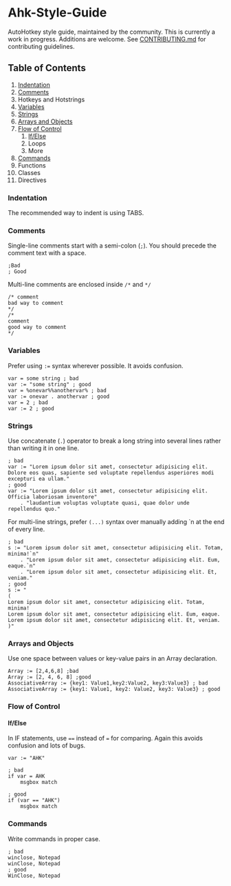 # Ahk-Style-Guide
AutoHotkey style guide, maintained by the community. This is currently a work in progress. Additions are welcome. See [CONTRIBUTING.md](CONTRIBUTING.md) for contributing guidelines.


## Table of Contents

1. [Indentation](#indentation)
1. [Comments](#comments)
1. Hotkeys and Hotstrings
1. [Variables](#variables)
1. [Strings](#strings)
1. [Arrays and Objects](#arrays-and-objects)
1. [Flow of Control](#flow-of-control)
    1. [If/Else](#ifelse)
    1. Loops
    1. More
1. [Commands](#commands)
1. Functions
1. Classes
1. Directives


### Indentation

The recommended way to indent is using TABS. 


### Comments

Single-line comments start with a semi-colon (`;`). You should precede the comment text with a space.
```autohotkey
;Bad
; Good
```

Multi-line comments are enclosed inside `/*` and `*/`
```autohotkey
/* comment
bad way to comment
*/
/*
comment
good way to comment
*/
```


### Variables

Prefer using `:=` syntax wherever possible. It avoids confusion.

```autohotkey
var = some string ; bad
var := "some string" ; good
var = %onevar%%anothervar% ; bad
var := onevar . anothervar ; good
var = 2 ; bad
var := 2 ; good
```


### Strings

Use concatenate (`.`) operator to break a long string into several lines rather than writing it in one line.

```autohotkey
; bad
var := "Lorem ipsum dolor sit amet, consectetur adipisicing elit. Dolore eos quas, sapiente sed voluptate repellendus asperiores modi excepturi ea ullam."
; good
var := "Lorem ipsum dolor sit amet, consectetur adipisicing elit. Officia laboriosam inventore"
    . "laudantium voluptas voluptate quasi, quae dolor unde repellendus quo."
```

For multi-line strings, prefer `(...)` syntax over manually adding \`n at the end of every line.

```autohotkey
; bad
s := "Lorem ipsum dolor sit amet, consectetur adipisicing elit. Totam, minima!`n"
    . "Lorem ipsum dolor sit amet, consectetur adipisicing elit. Eum, eaque.`n"
    . "Lorem ipsum dolor sit amet, consectetur adipisicing elit. Et, veniam."
; good
s := "
(
Lorem ipsum dolor sit amet, consectetur adipisicing elit. Totam, minima!
Lorem ipsum dolor sit amet, consectetur adipisicing elit. Eum, eaque.
Lorem ipsum dolor sit amet, consectetur adipisicing elit. Et, veniam.
)"
```


### Arrays and Objects

Use one space between values or key-value pairs in an Array declaration.
```autohotkey
Array := [2,4,6,8] ;bad
Array := [2, 4, 6, 8] ;good
AssociativeArray := {key1: Value1,key2:Value2, key3:Value3} ; bad
AssociativeArray := {key1: Value1, key2: Value2, key3: Value3} ; good
```


### Flow of Control

#### If/Else

In IF statements, use `==` instead of `=` for comparing. Again this avoids confusion and lots of bugs.

```autohotkey
var := "AHK"

; bad
if var = AHK
    msgbox match

; good
if (var == "AHK")
    msgbox match
```


### Commands

Write commands in proper case.
```autohotkey
; bad
winclose, Notepad
winClose, Notepad
; good
WinClose, Notepad
```